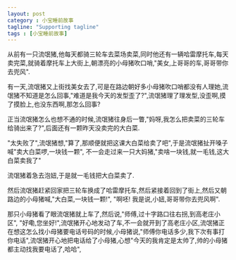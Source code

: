 ```yaml
---
layout: post
category : 小宝睡前故事
tagline: "Supporting tagline"
tags : [小宝睡前故事]
---
```


从前有一只流氓猪,他每天都骑三轮车去菜场卖菜,同时他还有一辆哈雷摩托车,每天卖完菜,就骑着摩托车上大街上,朝漂亮的小母猪吹口哨,"美女,上哥哥的车,哥哥带你去兜风".

有一天,流氓猪又上街找美女去了,可是在路边朝好多小母猪吹口哨都没有人理她,流氓猪不知道是怎么回事,"难道是我今天的发型歪了?",流氓猪理了理发型,没歪啊,摸了摸脸上,也没东西啊,那怎么回事?

正当流氓猪怎么也想不通的时候,流氓猪往身后一瞥,"妈呀,我怎么把卖菜的三轮车给骑出来了?",后面还有一颗昨天没卖完的大白菜.

"太失败了",流氓猪想,"算了,那顺便就把这课大白菜给卖了吧",于是流氓猪扯开嗓子喊"卖大白菜啰,一块钱一颗", 不一会走过来一只大妈猪,"卖啥一块钱,就一毛钱,这大白菜卖我了"

流氓猪着急去泡妞,于是就一毛钱把大白菜卖了.

然后流氓猪赶紧回家把三轮车换成了哈雷摩托车,然后紧接着回到了街上,然后又朝路边的小母猪喊,"大白菜,一块钱一颗!", "啊呸! 我是说,小妞,哥哥带你去兜风啊".

那只小母猪看了眼流氓猪就上车了,然后说,"师傅,过十字路口往右拐,到高老庄小区", "好嘞,您坐好!",流氓猪开心地发动了车,不一会就开到了高老庄小区,流氓猪正在想这怎么找小母猪要电话号码的时候,小母猪说,"师傅你电话多少,我下次有事打你电话",流氓猪开心地把电话给了小母猪,心想"今天的我肯定是太帅了,帅的小母猪都主动找我要电话了,哈哈",
